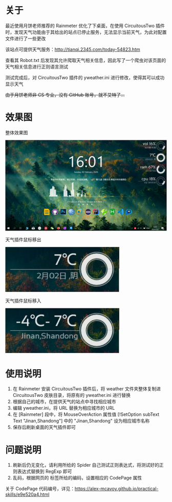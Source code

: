 # 关于

最近使用月饼老师推荐的 Rainmeter 优化了下桌面，在使用 CircuitousTwo 插件时，发现天气功能由于其给出的站点已停止服务，无法显示当前天气，为此对配置文件进行了一些更改

该站点可提供天气服务：http://tianqi.2345.com/today-54823.htm

查看其 Robot.txt 后发现其允许爬取天气相关信息，因此写了一个爬虫对该页面的天气相关信息进行正则语言测试

测试完成后，对 CircuitousTwo 插件的 yweather.ini 进行修改，使得其可以成功显示天气

~~由于月饼老师非 CS 专业，没有 GitHub 账号，就不艾特了...~~

# 效果图

整体效果图

![unload successfule](https://github.com/Alex-McAvoy/CircuitousTwo-Weather-plugin/blob/master/images/entirety.png)

天气插件鼠标移出

![unload successfule](https://github.com/Alex-McAvoy/CircuitousTwo-Weather-plugin/blob/master/images/mouseout.png)

天气插件鼠标移入

![unload successfule](https://github.com/Alex-McAvoy/CircuitousTwo-Weather-plugin/blob/master/images/mouseover.png)

# 使用说明

1. 在 Rainmeter 安装 CircuitousTwo 插件后，将 weather 文件夹整体复制进 CircuitousTwo 皮肤目录，将原有的 yweather.ini 进行替换
2. 根据自己的城市，在提供天气的站点中寻找相应城市
3. 编辑 yweather.ini，将 URL 替换为相应城市的 URL
4. 在 [Rainmeter] 段中，将 MouseOverAction 属性值 [!SetOption subText Text "Jinan,Shandong"] 中的 "Jinan,Shandong" 设为相应城市名称
5. 保存后刷新桌面的天气插件即可

# 问题说明

1. 刷新后仍无变化，请利用所给的 Spider 自己测试正则表达式，将测试好的正则表达式替换到 RegExp 即可
2. 乱码，根据网页的 <meta> 标签所给的编码，设置相应的 CodePage 属性

关于 CodePage 代码编号，详见：https://alex-mcavoy.github.io/practical-skills/e9e520a4.html
